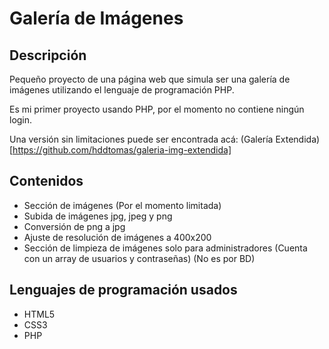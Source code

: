 # Galería de Imágenes

## Descripción
Pequeño proyecto de una página web que simula ser una galería de imágenes utilizando el lenguaje de programación PHP.

Es mi primer proyecto usando PHP, por el momento no contiene ningún login.

Una versión sin limitaciones puede ser encontrada acá: (Galería Extendida)[https://github.com/hddtomas/galeria-img-extendida]

## Contenidos
- Sección de imágenes (Por el momento limitada)
- Subida de imágenes jpg, jpeg y png
- Conversión de png a jpg
- Ajuste de resolución de imágenes a 400x200
- Sección de limpieza de imágenes solo para administradores (Cuenta con un array de usuarios y contraseñas) (No es por BD)

## Lenguajes de programación usados
- HTML5
- CSS3
- PHP


